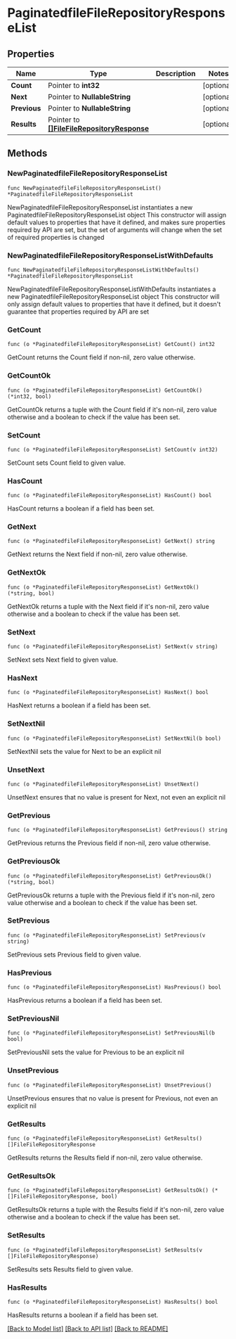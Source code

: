 # PaginatedfileFileRepositoryResponseList

## Properties

Name | Type | Description | Notes
------------ | ------------- | ------------- | -------------
**Count** | Pointer to **int32** |  | [optional] 
**Next** | Pointer to **NullableString** |  | [optional] 
**Previous** | Pointer to **NullableString** |  | [optional] 
**Results** | Pointer to [**[]FileFileRepositoryResponse**](FileFileRepositoryResponse.md) |  | [optional] 

## Methods

### NewPaginatedfileFileRepositoryResponseList

`func NewPaginatedfileFileRepositoryResponseList() *PaginatedfileFileRepositoryResponseList`

NewPaginatedfileFileRepositoryResponseList instantiates a new PaginatedfileFileRepositoryResponseList object
This constructor will assign default values to properties that have it defined,
and makes sure properties required by API are set, but the set of arguments
will change when the set of required properties is changed

### NewPaginatedfileFileRepositoryResponseListWithDefaults

`func NewPaginatedfileFileRepositoryResponseListWithDefaults() *PaginatedfileFileRepositoryResponseList`

NewPaginatedfileFileRepositoryResponseListWithDefaults instantiates a new PaginatedfileFileRepositoryResponseList object
This constructor will only assign default values to properties that have it defined,
but it doesn't guarantee that properties required by API are set

### GetCount

`func (o *PaginatedfileFileRepositoryResponseList) GetCount() int32`

GetCount returns the Count field if non-nil, zero value otherwise.

### GetCountOk

`func (o *PaginatedfileFileRepositoryResponseList) GetCountOk() (*int32, bool)`

GetCountOk returns a tuple with the Count field if it's non-nil, zero value otherwise
and a boolean to check if the value has been set.

### SetCount

`func (o *PaginatedfileFileRepositoryResponseList) SetCount(v int32)`

SetCount sets Count field to given value.

### HasCount

`func (o *PaginatedfileFileRepositoryResponseList) HasCount() bool`

HasCount returns a boolean if a field has been set.

### GetNext

`func (o *PaginatedfileFileRepositoryResponseList) GetNext() string`

GetNext returns the Next field if non-nil, zero value otherwise.

### GetNextOk

`func (o *PaginatedfileFileRepositoryResponseList) GetNextOk() (*string, bool)`

GetNextOk returns a tuple with the Next field if it's non-nil, zero value otherwise
and a boolean to check if the value has been set.

### SetNext

`func (o *PaginatedfileFileRepositoryResponseList) SetNext(v string)`

SetNext sets Next field to given value.

### HasNext

`func (o *PaginatedfileFileRepositoryResponseList) HasNext() bool`

HasNext returns a boolean if a field has been set.

### SetNextNil

`func (o *PaginatedfileFileRepositoryResponseList) SetNextNil(b bool)`

 SetNextNil sets the value for Next to be an explicit nil

### UnsetNext
`func (o *PaginatedfileFileRepositoryResponseList) UnsetNext()`

UnsetNext ensures that no value is present for Next, not even an explicit nil
### GetPrevious

`func (o *PaginatedfileFileRepositoryResponseList) GetPrevious() string`

GetPrevious returns the Previous field if non-nil, zero value otherwise.

### GetPreviousOk

`func (o *PaginatedfileFileRepositoryResponseList) GetPreviousOk() (*string, bool)`

GetPreviousOk returns a tuple with the Previous field if it's non-nil, zero value otherwise
and a boolean to check if the value has been set.

### SetPrevious

`func (o *PaginatedfileFileRepositoryResponseList) SetPrevious(v string)`

SetPrevious sets Previous field to given value.

### HasPrevious

`func (o *PaginatedfileFileRepositoryResponseList) HasPrevious() bool`

HasPrevious returns a boolean if a field has been set.

### SetPreviousNil

`func (o *PaginatedfileFileRepositoryResponseList) SetPreviousNil(b bool)`

 SetPreviousNil sets the value for Previous to be an explicit nil

### UnsetPrevious
`func (o *PaginatedfileFileRepositoryResponseList) UnsetPrevious()`

UnsetPrevious ensures that no value is present for Previous, not even an explicit nil
### GetResults

`func (o *PaginatedfileFileRepositoryResponseList) GetResults() []FileFileRepositoryResponse`

GetResults returns the Results field if non-nil, zero value otherwise.

### GetResultsOk

`func (o *PaginatedfileFileRepositoryResponseList) GetResultsOk() (*[]FileFileRepositoryResponse, bool)`

GetResultsOk returns a tuple with the Results field if it's non-nil, zero value otherwise
and a boolean to check if the value has been set.

### SetResults

`func (o *PaginatedfileFileRepositoryResponseList) SetResults(v []FileFileRepositoryResponse)`

SetResults sets Results field to given value.

### HasResults

`func (o *PaginatedfileFileRepositoryResponseList) HasResults() bool`

HasResults returns a boolean if a field has been set.


[[Back to Model list]](../README.md#documentation-for-models) [[Back to API list]](../README.md#documentation-for-api-endpoints) [[Back to README]](../README.md)


